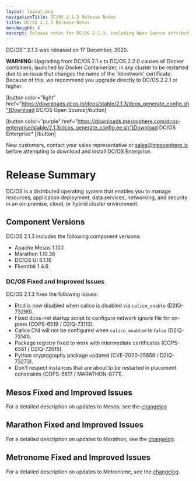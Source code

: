 ```yaml
---
layout: layout.pug
navigationTitle: DC/OS 2.1.3 Release Notes
title: DC/OS 2.1.3 Release Notes
menuWeight: 0
excerpt: Release notes for DC/OS 2.1.3, including Open Source attribution, and version policy.
---
```

DC/OS&trade; 2.1.3 was released on 17 December, 2020.

<p class="message--warning"><strong>WARNING:</strong> Upgrading from DC/OS 2.1.x to DC/OS 2.2.0 causes all Docker containers, launched by Docker Containerizer, in any cluster to be restarted due to an issue that changes the name of the 'libnetwork' certificate. Because of this, we recommend you upgrade directly to DC/OS 2.2.1 or higher.</p>

[button color="light" href="https://downloads.dcos.io/dcos/stable/2.1.3/dcos_generate_config.sh"]Download DC/OS Open Source[/button]

[button color="purple" href="https://downloads.mesosphere.com/dcos-enterprise/stable/2.1.3/dcos_generate_config.ee.sh"]Download DC/OS Enterprise* [/button]

New customers, contact your sales representative or <a href="mailto:sales@mesosphere.io">sales@mesosphere.io</a> before attempting to download and install DC/OS Enterprise.

# Release Summary
DC/OS is a distributed operating system that enables you to manage resources, application deployment, data services, networking, and security in an on-premise, cloud, or hybrid cluster environment.

## Component Versions
DC/OS 2.1.3 includes the following component versions:
- Apache Mesos 1.10.1
- Marathon 1.10.36
- DC/OS UI 6.1.16
- Fluentbit 1.4.6

### DC/OS Fixed and Improved Issues
DC/OS 2.1.3 fixes the following issues:

- Etcd is now disabled when calico is disabled via `calico_enable` (D2IQ-73299).
- Fixed dcos-net startup script to configure network ignore file for on-prem (COPS-6519 / D2IQ-73113).
- Calico CNI will not be configured when `calico_enabled` is `false` (D2IQ-73141).
- Package registry fixed to work with intermediate certificates (COPS-6561 / D2IQ-72615).
- Python cryptography package updated (CVE-2020-25659 / D2IQ-73273).
- Don't respect instances that are about to be restarted in placement constraints (COPS-5617 / MARATHON-8771).

## Mesos Fixed and Improved Issues
For a detailed description on updates to Mesos, see the [changelog](https://github.com/apache/mesos/blob/3ca3879d52ea0f9bff05443d331d63105b2cc4db/CHANGELOG)

## Marathon Fixed and Improved Issues
For a detailed description on updates to Marathon, see the [changelog](https://github.com/mesosphere/marathon/blob/master/changelog.md).

## Metronome Fixed and Improved Issues
For a detailed description on updates to Metronome, see the [changelog](https://github.com/dcos/metronome/blob/master/changelog.md).
